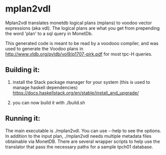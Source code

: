 # mplan2vdl
Mplan2vdl translates  monetdb logical plans (mplans) to voodoo vector expressions (aka vdl).
The logical plans are what you get from prepending the word 'plan' to a sql query in MonetDb.

This generated code is meant to be read by a voodooo compiler, and was used to 
generate the Voodoo plans in http://www.vldb.org/pvldb/vol9/p1707-pirk.pdf for most tpc-H queries.

## Building it:
1) install the Stack package manager for your system (this is used to manage haskell dependencies)
https://docs.haskellstack.org/en/stable/install_and_upgrade/

2) you can now build it with ./build.sh

## Running it:
The main executable is ./mplan2vdl. You can use --help to see the options.
In addition to the input plan, ./mplan2vdl needs multiple metadata files obtainable via MonetDB.
There are several wrapper scripts to help use the translator that pass the necessary paths for 
a sample tpch01 database.

